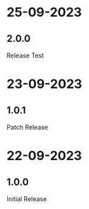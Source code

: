 # 25-09-2023

## 2.0.0

Release Test

# 23-09-2023

## 1.0.1

Patch Release

# 22-09-2023

## 1.0.0

Initial Release